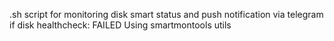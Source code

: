 .sh script for monitoring disk smart status and push notification via telegram if disk healthcheck: FAILED
Using smartmontools utils